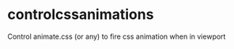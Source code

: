controlcssanimations
====================

Control animate.css (or any) to fire css animation when in viewport
